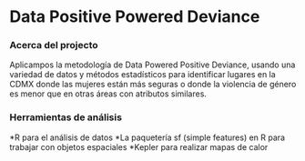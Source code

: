 # Data Positive Powered Deviance

### Acerca del projecto
Aplicampos la metodología de Data Powered Positive Deviance, usando una variedad de datos y métodos estadísticos para identificar lugares en la CDMX donde las mujeres están más seguras o donde la violencia de género es menor que en otras áreas con atributos similares. 

### Herramientas de análisis
*R para el análisis de datos
*La paquetería sf (simple features) en R para trabajar con objetos espaciales
*Kepler para realizar mapas de calor 

